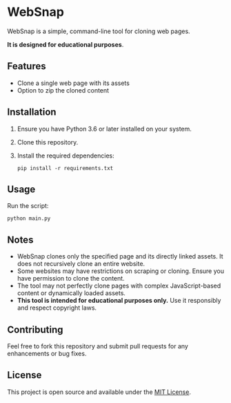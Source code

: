 # WebSnap

WebSnap is a simple, command-line tool for cloning web pages. 

**It is designed for educational purposes**.

## Features

- Clone a single web page with its assets
- Option to zip the cloned content

## Installation

1. Ensure you have Python 3.6 or later installed on your system.

2. Clone this repository.

3. Install the required dependencies:

   ```
   pip install -r requirements.txt
   ```

## Usage

 Run the script:

   ```
   python main.py
   ```

## Notes

- WebSnap clones only the specified page and its directly linked assets. It does not recursively clone an entire website.
- Some websites may have restrictions on scraping or cloning. Ensure you have permission to clone the content.
- The tool may not perfectly clone pages with complex JavaScript-based content or dynamically loaded assets.
- **This tool is intended for educational purposes only.** Use it responsibly and respect copyright laws.

## Contributing

Feel free to fork this repository and submit pull requests for any enhancements or bug fixes.

## License

This project is open source and available under the [MIT License](https://opensource.org/licenses/MIT).